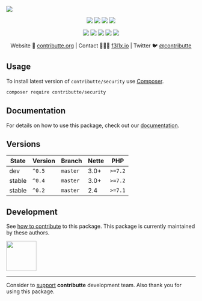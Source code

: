 ![](https://heatbadger.now.sh/github/readme/contributte/security/)

<p align=center>
  <a href="https://github.com/contributte/security/actions"><img src="https://badgen.net/github/checks/contributte/security/master?security=300"></a>
  <a href="https://coveralls.io/r/contributte/security"><img src="https://badgen.net/coveralls/c/github/contributte/security?security=300"></a>
  <a href="https://packagist.org/packages/contributte/security"><img src="https://badgen.net/packagist/dm/contributte/security"></a>
  <a href="https://packagist.org/packages/contributte/security"><img src="https://badgen.net/packagist/v/contributte/security"></a>
</p>
<p align=center>
  <a href="https://packagist.org/packages/contributte/security"><img src="https://badgen.net/packagist/php/contributte/security"></a>
  <a href="https://github.com/contributte/security"><img src="https://badgen.net/github/license/contributte/security"></a>
  <a href="https://bit.ly/ctteg"><img src="https://badgen.net/badge/support/gitter/cyan"></a>
  <a href="https://bit.ly/cttfo"><img src="https://badgen.net/badge/support/forum/yellow"></a>
  <a href="https://contributte.org/partners.html"><img src="https://badgen.net/badge/sponsor/donations/F96854"></a>
</p>

<p align=center>
Website 🚀 <a href="https://contributte.org">contributte.org</a> | Contact 👨🏻‍💻 <a href="https://f3l1x.io">f3l1x.io</a> | Twitter 🐦 <a href="https://twitter.com/contributte">@contributte</a>
</p>

## Usage

To install latest version of `contributte/security` use [Composer](https://getcomposer.org).

```bash
composer require contributte/security
```

## Documentation

For details on how to use this package, check out our [documentation](.docs).

## Versions

| State       | Version | Branch   | Nette | PHP     |
|-------------|---------|----------|-------|---------|
| dev         | `^0.5`  | `master` | 3.0+  | `>=7.2` |
| stable      | `^0.4`  | `master` | 3.0+  | `>=7.2` |
| stable      | `^0.2`  | `master` | 2.4   | `>=7.1` |

## Development

See [how to contribute](https://contributte.org) to this package. This package is currently maintained by these authors.

<a href="https://github.com/f3l1x">
    <img width="80" height="80" src="https://avatars2.githubusercontent.com/u/538058?v=3&s=80">
</a>

-----

Consider to [support](https://contributte.org/partners) **contributte** development team.
Also thank you for using this package.
